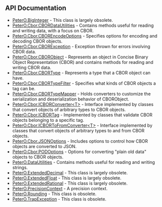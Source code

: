 ## API Documentation

 * [PeterO.BigInteger](PeterO.BigInteger.md) - This class is largely obsolete.
 * [PeterO.Cbor.CBORDataUtilities](PeterO.Cbor.CBORDataUtilities.md) - Contains methods useful for reading and writing data, with a focus on CBOR.
 * [PeterO.Cbor.CBOREncodeOptions](PeterO.Cbor.CBOREncodeOptions.md) - Specifies options for encoding and decoding CBOR objects.
 * [PeterO.Cbor.CBORException](PeterO.Cbor.CBORException.md) - Exception thrown for errors involving CBOR data.
 * [PeterO.Cbor.CBORObject](PeterO.Cbor.CBORObject.md) - Represents an object in Concise Binary Object Representation (CBOR) and contains methods for reading and writing CBOR data.
 * [PeterO.Cbor.CBORType](PeterO.Cbor.CBORType.md) - Represents a type that a CBOR object can have.
 * [PeterO.Cbor.CBORTypeFilter](PeterO.Cbor.CBORTypeFilter.md) - Specifies what kinds of CBOR objects a tag can be.
 * [PeterO.Cbor.CBORTypeMapper](PeterO.Cbor.CBORTypeMapper.md) - Holds converters to customize the serialization and deserialization behavior of CBORObject.
 * [PeterO.Cbor.ICBORConverter&lt;T&gt;](PeterO.Cbor.ICBORConverter-T.md) - Interface implemented by classes that convert objects of arbitrary types to CBOR objects.
 * [PeterO.Cbor.ICBORTag](PeterO.Cbor.ICBORTag.md) - Implemented by classes that validate CBOR objects belonging to a specific tag.
 * [PeterO.Cbor.ICBORToFromConverter&lt;T&gt;](PeterO.Cbor.ICBORToFromConverter-T.md) - Interface implemented by classes that convert objects of arbitrary types to and from CBOR objects.
 * [PeterO.Cbor.JSONOptions](PeterO.Cbor.JSONOptions.md) - Includes options to control how CBOR objects are converted to JSON.
 * [PeterO.Cbor.PODOptions](PeterO.Cbor.PODOptions.md) - Options for converting "plain old data" objects to CBOR objects.
 * [PeterO.DataUtilities](PeterO.DataUtilities.md) - Contains methods useful for reading and writing strings.
 * [PeterO.ExtendedDecimal](PeterO.ExtendedDecimal.md) - This class is largely obsolete.
 * [PeterO.ExtendedFloat](PeterO.ExtendedFloat.md) - This class is largely obsolete.
 * [PeterO.ExtendedRational](PeterO.ExtendedRational.md) - This class is largely obsolete.
 * [PeterO.PrecisionContext](PeterO.PrecisionContext.md) - A precision context.
 * [PeterO.Rounding](PeterO.Rounding.md) - This class is obsolete.
 * [PeterO.TrapException](PeterO.TrapException.md) - This class is obsolete.
